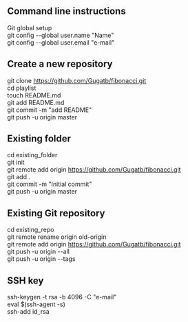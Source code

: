 
Command line instructions
-----------------------------------------------------------------------------------------
Git global setup  
git config --global user.name "Name"  
git config --global user.email "e-mail"  

Create a new repository
-----------------------------------------------------------------------------------------
git clone https://github.com/Gugatb/fibonacci.git  
cd playlist  
touch README.md  
git add README.md  
git commit -m "add README"  
git push -u origin master  

Existing folder
-----------------------------------------------------------------------------------------
cd existing_folder  
git init  
git remote add origin https://github.com/Gugatb/fibonacci.git  
git add .  
git commit -m "Initial commit"  
git push -u origin master  

Existing Git repository
-----------------------------------------------------------------------------------------
cd existing_repo  
git remote rename origin old-origin  
git remote add origin https://github.com/Gugatb/fibonacci.git  
git push -u origin --all  
git push -u origin --tags  

SSH key
-----------------------------------------------------------------------------------------
ssh-keygen -t rsa -b 4096 -C "e-mail"  
eval $(ssh-agent -s)  
ssh-add id_rsa  
